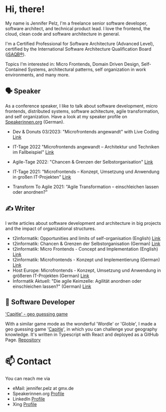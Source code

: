 # Hi, there! 

My name is Jennifer Pelz, I'm a freelance senior software developer, software architect, and technical product lead. I love the frontend, the cloud, clean code and software architecture in general.

I'm a Certified Professional for Software Architecture (Advanced Level), certified by the International Software Architecture Qualification Board ([iSAQB®](https://www.isaqb.org/)).

Topics I'm interested in: Micro Frontends, Domain Driven Design, Self-Contained Systems, architectural patterns, self organization in work environments, and many more.

## 🗣 Speaker

As a conference speaker, I like to talk about software development, micro frontends, distributed systems, software achitecture, agile transformation, and self organization. Have a look at my speaker profile on [Speakerinnen.org](https://speakerinnen.org/de/profiles/jennifer-pelz) (German).

- Dev & Donuts 03/2023: "Microfrontends angewandt" with Live Coding [Link](https://yasoon.de/dev-donuts/)

- IT-Tage 2022 "Microfrontends angewandt – Architektur und Techniken im Fallbeispiel" [Link](https://www.ittage.informatik-aktuell.de/programm/2022/microfrontends-angewandt-architektur-und-techniken-im-fallbeispiel.html)

- Agile-Tage 2022: "Chancen & Grenzen der Selbstorganisation" [Link](https://www.ittage.informatik-aktuell.de/programm/365-2022/chancen-grenzen-der-selbstorganisation.html)
- IT-Tage 2021: "Microfrontends – Konzept, Umsetzung und Anwendung in großen IT-Projekten" [Link](https://www.ittage.informatik-aktuell.de/programm/2021/microfrontends-konzept-umsetzung-und-anwendung-in-grossen-it-projekten.html)
- Transform To Agile 2021: "Agile Transformation – einschleichen lassen oder anordnen?"

## ✍️ Writer

I write articles about software development and architecture in big projects and the impact of organizational structures.
- t2informatik: Opportunities and limits of self-organisation (English) [Link](https://t2informatik.de/en/blog/opportunities-limits-self-organisation)
- t2informatik: Chancen & Grenzen der Selbstorganisation (German) [Link]()
- t2informatik: Micro Frontends - Concept and Implementation (English) [Link](https://t2informatik.de/en/blog/microfrontends-concept-and-implementation/)
- t2informatik: Microfrontends - Konzept und Implementierung (German) [Link](https://t2informatik.de/blog/softwareentwicklung/microfrontends-konzept-und-implementierung/)
- Host Europe: Microfrontends - Konzept, Umsetzung und Anwendung in größeren IT-Projekten (German) [Link](https://www.hosteurope.de/blog/microfrontends-konzept-umsetzung-und-anwendung-in-groesseren-it-projekten/)
- Informatik Aktuell: "Die agile Keimzelle: Agilität anordnen oder einschleichen lassen?"
(German) [Link](https://www.informatik-aktuell.de/management-und-recht/projektmanagement/die-agile-keimzelle-agilitaet-nordnen-oder-einschleichen-lassen.html)

## 👾 Software Developer

['Capitle' - geo guessing game](https://www.capitle.de)

With a similar game mode as the wonderful 'Wordle' or 'Globle', I made a geo guessing game '[Capitle](https://www.capitle.de)', in which you can challenge your geography knowledge. It's written in Typescript with React and deployed as a GitHub Page.
[Repository](https://github.com/JNPLZ/capitle)

# 📫 Contact

You can reach me via
- eMail: jennifer.pelz at gmx.de 
- Speakerinnen.org [Profile](https://speakerinnen.org/de/profiles/jennifer-pelz)
- LinkedIn [Profile](https://www.linkedin.com/in/jennifer-pelz)
- Xing [Profile](https://www.xing.com/profile/Jennifer_Pelz/cv)
